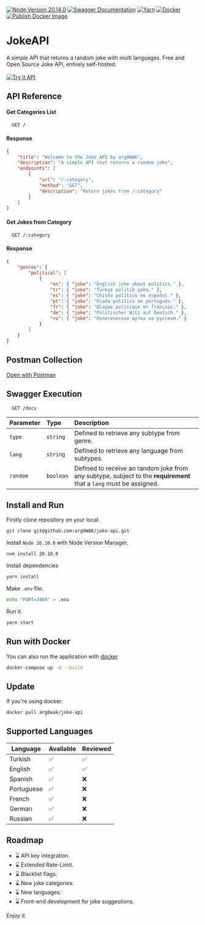 <span>
<a href="#"><img alt="Node Version 20.14.0" src="https://img.shields.io/badge/Node-20.14.0-nodedotjs?logo=nodedotjs&logoColor=white"/></a> <a href="#"><img alt="Swagger Documentation" src="https://img.shields.io/badge/Swagger-/docs-swagger?logo=swagger"/></a> <a href="#"><img alt="Yarn" src="https://img.shields.io/badge/Yarn-1.22-blue?logo=yarn&logoColor=white"/></a> <a href="#"><img alt="Docker" src="https://img.shields.io/badge/-Dockerized-blue?logo=docker&logoColor=white"/></a> <a href="https://github.com/arg0WAK/joke-api/actions/workflows/publish-docker.yml"><img alt="Publish Docker Image" src="https://github.com/arg0WAK/joke-api/actions/workflows/publish-docker.yml/badge.svg?branch=main"/></a>
</span><br/>
<h1>JokeAPI</h1>
<span>A simple API that returns a random joke with multi languages. Free and Open Source Joke API, entirely self-hosted.</span><br/><br/>
  <a href="https://api.requestx.dev/joke">
     <img alt="Try it API" src="https://img.shields.io/badge/Try%20it%20API-on%20RequestX-magenta?logo=axios"/>
    </a>

## API Reference

#### Get Categories List

```http
  GET /
```

#### Response

```json
{
    "title": "Welcome to the Joke API by arg0WAK",
    "description": "A simple API that returns a random joke",
    "endpoints": [
        {
            "url": "/:category",
            "method": "GET",
            "description": "Return jokes from /:category"
        }
    ]
}
```

#### Get Jokes from Category

```http
  GET /:category
```

#### Response

```json
{
    "genres": {
        "political": [
            {
                "en": { "joke": "English joke about politics." },
                "tr": { "joke": "Türkçe politik şaka." },
                "es": { "joke": "Chiste político en español." },
                "pt": { "joke": "Piada política em português." },
                "fr": { "joke": "Blague politique en français." },
                "de": { "joke": "Politischer Witz auf Deutsch." },
                "ru": { "joke": "Политическая шутка на русском." }
            }
        ]
    }
}
```

## Postman Collection

[Open with Postman](https://www.postman.com/arg0wak/workspace/jokeapi/collection/26553043-bc1d0835-2999-4bb8-8d48-97e6d9b2f77c)

## Swagger Execution

```http
  GET /docs
```

| Parameter | Type      | Description                                                                                                        |
| :-------- | :-------- | :----------------------------------------------------------------------------------------------------------------- |
| `type`    | `string`  | Defined to retrieve any subtype from genre.                                                                        |
| `lang`    | `string`  | Defined to retrieve any language from subtypes.                                                                    |
| `random`  | `boolean` | Defined to receive an random joke from any subtype, subject to the **requirement** that a `lang` must be assigned. |

## Install and Run

Firstly clone repository on your local.

```bash
git clone git@github.com:arg0WAK/joke-api.git
```

Install `Node 20.10.0` with Node Version Manager.

```bash
nvm install 20.10.0
```

Install dependencies

```bash
yarn install
```

Make `.env` file.

```bash
echo "PORT=3000" > .env
```

Run it.

```bash
yarn start
```

## Run with Docker

You can also run the application with [docker](https://www.docker.com/)

```bash
docker-compose up -d --build
```

## Update

If you're using docker:

```bash
docker pull arg0wak/joke-api
```

## Supported Languages

| Language   | Available | Reviewed |
| ---------- | --------- | -------- |
| Turkish    | ✅        | ✅       |
| English    | ✅        | ✅       |
| Spanish    | ✅        | ❌       |
| Portuguese | ✅        | ❌       |
| French     | ✅        | ❌       |
| German     | ✅        | ❌       |
| Russian    | ✅        | ❌       |

## Roadmap

-   ⌛ API key integration.
-   ⌛ Extended Rate-Limit.
-   ⌛ Blacklist flags.
-   ⌛ New joke categories.
-   ⌛ New languages.
-   ⌛ Front-end development for joke suggestions.

_Enjoy it._
